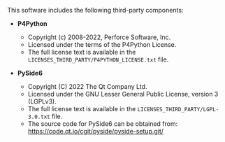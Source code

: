This software includes the following third-party components:

* **P4Python**
    * Copyright (c) 2008-2022, Perforce Software, Inc.
    * Licensed under the terms of the P4Python License.
    * The full license text is available in the `LICENSES_THIRD_PARTY/P4PYTHON_LICENSE.txt` file.

* **PySide6**
    * Copyright (C) 2022 The Qt Company Ltd.
    * Licensed under the GNU Lesser General Public License, version 3 (LGPLv3).
    * The full license text is available in the `LICENSES_THIRD_PARTY/LGPL-3.0.txt` file.
    * The source code for PySide6 can be obtained from: https://code.qt.io/cgit/pyside/pyside-setup.git/
